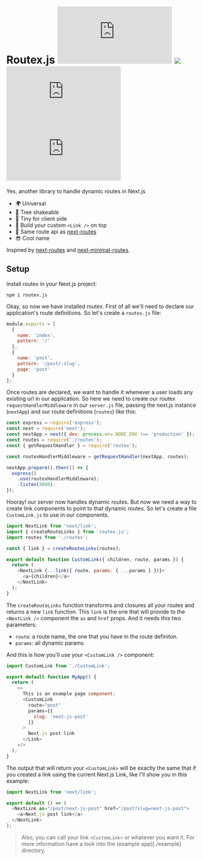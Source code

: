 # Routex.js ![][npm-version] ![][travis-build] ![][bundlephobia-min-badge] ![][bundlephobia-minzip-badge]

Yes, another library to handle dynamic routes in Next.js

- :earth_africa: Universal
- :leaves: Tree shakeable
- :ant: Tiny for client side
- :link: Build your custom `<Link />` on top
- :tada: Same route api as [next-routes]
- :sunglasses: Cool name

Inspired by [next-routes] and [next-minimal-routes].

## Setup

Install routex in your Next.js project:

```
npm i routex.js
```

Okay, so now we have installed routex. First of all we'll need to declare
our application's route definitions. So let's create a `routes.js` file:

```javascript
module.exports = [
  {
    name: 'index',
    pattern: '/'
  },
  {
    name: 'post',
    pattern: '/post/:slug',
    page: 'post'
  }
];
```

Once routes are declared, we want to handle it whenever a user loads any existing url
in our application. So here we need to create our routex `requestHandlerMiddleware` in our `server.js` file,
passing the next.js instance (`nextApp`) and our route definitions (`routes`) like this:

```javascript
const express = require('express');
const next = require('next');
const nextApp = next({ dev: process.env.NODE_ENV !== 'production' });
const routes = require('./routes');
const { getRequestHandler } = require('routex');

const routexHandlerMiddleware = getRequestHandler(nextApp, routes);

nextApp.prepare().then(() => {
  express()
    .use(routexHandlerMiddleware);
    .listen(3000);
});
```

Hooray! our server now handles dynamic routes. But now we need a way to create link
components to point to that dynamic routes. So let's create a file `CustomLink.js` to use
in our components.

```javascript
import NextLink from 'next/link';
import { createRouteLinks } from 'routex.js';
import routes from './routes';

const { link } = createRouteLinks(routes);

export default function CustomLink({ children, route, params }) {
  return (
    <NextLink {...link({ route, params: { ...params } })}>
      <a>{children}</a>
    </NextLink>
  );
}
```

The `createRouteLinks` function transforms and closures all your routes and returns
a new `link` function. This `link` is the one that will provide to the `<NextLink />` component
the `as` and `href` props. And it needs this two parameters:

- `route`: a route name, the one that you have in the route definiton.
- `params`: all dynamic params

And this is how you'll use your `<CustomLink />` component:

```javascript
import CustomLink from './CustomLink';

export default function MyApp() {
  return (
    <>
      This is an example page component:
      <CustomLink
        route="post"
        params={{
          slug: 'next-js-post'
        }}
      >
        Next.js post link
      </Link>
    </>
  );
}
```

The output that will return your `<CustomLink>` will be exactly the same that if
you created a link using the current Next.js Link, like I'll show you in this example:

```javascript
import NextLink from 'next/link';

export default () => (
  <NextLink as="/post/next-js-post" href="/post?slug=next-js-post">
    <a>Next.js post link</a>
  </NextLink>
);
```

> Also, you can call your link `<CustomLink>` or whatever you want it.
> For more information have a look into the (example app)[./example] directory.

[npm-version]: https://badgen.net/npm/v/routex.js
[travis-build]: https://travis-ci.com/alexhoma/routex.js.svg?branch=master
[bundlephobia-min-badge]: https://badgen.net/bundlephobia/min/routex.js
[bundlephobia-minzip-badge]: https://badgen.net/bundlephobia/minzip/routex.js
[next-routes]: https://github.com/fridays/next-routes 'fridays/next-routes'
[next-minimal-routes]: https://github.com/lydell/next-minimal-routes 'lydell/next-minimal-routes'
